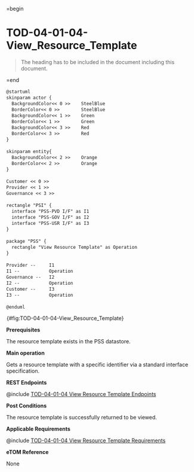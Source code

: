 =begin

# TOD-04-01-04-View_Resource_Template

> The heading has to be included in the document including this document.

=end

```plantuml
@startuml
skinparam actor {
  BackgroundColor<< 0 >> 	SteelBlue
  BorderColor<< 0 >> 		SteelBlue
  BackgroundColor<< 1 >> 	Green
  BorderColor<< 1 >> 		Green
  BackgroundColor<< 3 >> 	Red
  BorderColor<< 3 >> 		Red
}

skinparam entity{
  BackgroundColor<< 2 >> 	Orange
  BorderColor<< 2 >> 		Orange
}

Customer << 0 >>
Provider << 1 >> 
Governance << 3 >> 

rectangle "PSI" {
  interface "PSS-PVD I/F" as I1
  interface "PSS-GOV I/F" as I2
  interface "PSS-USR I/F" as I3
}

package "PSS" {
  rectangle "View Resource Template" as Operation
}

Provider --	    I1
I1 --           Operation
Governance --   I2
I2 --           Operation
Customer --     I3
I3 --           Operation

@enduml

```

![TOD-04-01-04: View Resource Template](../../common/pixel.png){#fig:TOD-04-01-04-View_Resource_Template}

**Prerequisites**

The resource template exists in the PSS datastore.

**Main operation**

Gets a resource template with a specific identifier via a standard interface specification.

**REST Endpoints**

@include [TOD-04-01-04 View Resource Template Endpoints](endpoints/TOD-04-01-04-View_Resource_Template-endpoints.md)

**Post Conditions**

The resource template is successfully returned to be viewed.

**Applicable Requirements**

@include [TOD-04-01-04 View Resource Template Requirements](requirements/TOD-04-01-04-View_Resource_Template-requirements.md)

**eTOM Reference**

None
